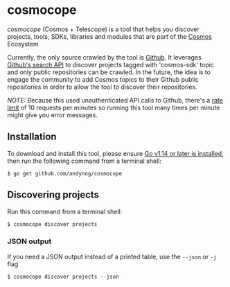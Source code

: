 # cosmocope

_cosmocope_ (Cosmos + Telescope) is a tool that helps you discover projects, tools, SDKs, libraries and modules that are part of the [Cosmos](https://cosmos.network) Ecosystem

Currently, the only source crawled by the tool is [Github](https://github.com). 
It leverages [Github's search API](https://developer.github.com/v3/search) to discover projects tagged with 'cosmos-sdk' topic 
and only public repositories can be crawled. In the future, the idea is to engage the 
community to add Cosmos topics to their Github public repositories in order to allow 
the tool to discover their repositories. 

*NOTE:* Because this used unauthenticated API calls to Github, there's a [rate limit](https://developer.github.com/v3/search/#rate-limit) of 10 requests per minutes so running this tool many times per minute might give you error messages.

## Installation

To download and install this tool, please ensure
[Go v1.14 or later is installed](https://golang.org/dl/), then run the following command from a terminal shell:

```shell
$ go get github.com/andynog/cosmocope
```

## Discovering projects

Run this command from a terminal shell:

```shell
$ cosmocope discover projects
```

### JSON output

If you need a JSON output instead of a printed table, use the `--json` or `-j` flag

```shell
$ cosmocope discover projects --json
```